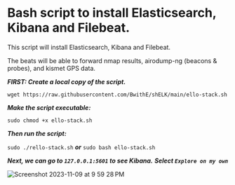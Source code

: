 # Bash script to install Elasticsearch, Kibana and Filebeat.
This script will install Elasticsearch, Kibana and Filebeat.

The beats will be able to forward nmap results, airodump-ng (beacons & probes), and kismet GPS data.

**_FIRST: Create a local copy of the script._**

```wget https://raw.githubusercontent.com/BwithE/shELK/main/ello-stack.sh```

**_Make the script executable:_**

```sudo chmod +x ello-stack.sh```

**_Then run the script:_**

```sudo ./rello-stack.sh``` **_or_** ```sudo bash ello-stack.sh```

**_Next, we can go to ```127.0.0.1:5601``` to see Kibana._**
**_Select ```Explore on my own```_**


![Screenshot 2023-11-09 at 9 59 28 PM](https://github.com/BwithE/shELK/assets/144924113/2c231154-bdb9-4af3-8e3e-811fd40cee1d)
